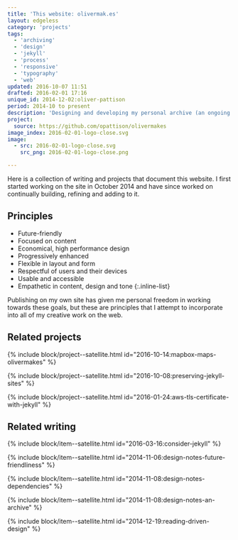 ```yaml
---
title: 'This website: olivermak.es'
layout: edgeless
category: 'projects'
tags:
  - 'archiving'
  - 'design'
  - 'jekyll'
  - 'process'
  - 'responsive'
  - 'typography'
  - 'web'
updated: 2016-10-07 11:51
drafted: 2016-02-01 17:16
unique_id: 2014-12-02:oliver-pattison
period: 2014-10 to present
description: 'Designing and developing my personal archive (an ongoing project).'
project:
  source: https://github.com/opattison/olivermakes
image_index: 2016-02-01-logo-close.svg
image:
  - src: 2016-02-01-logo-close.svg
    src_png: 2016-02-01-logo-close.png

---
```


Here is a collection of writing and projects that document this website. I first started working on the site in October 2014 and have since worked on continually building, refining and adding to it.

## Principles

- Future-friendly
- Focused on content
- Economical, high performance design
- Progressively enhanced
- Flexible in layout and form
- Respectful of users and their devices
- Usable and accessible
- Empathetic in content, design and tone
{:.inline-list}

Publishing on my own site has given me personal freedom in working towards these goals, but these are principles that I attempt to incorporate into all of my creative work on the web.

## Related projects

{% include block/project--satellite.html id="2016-10-14:mapbox-maps-olivermakes" %}

{% include block/project--satellite.html id="2016-10-08:preserving-jekyll-sites" %}

{% include block/project--satellite.html id="2016-01-24:aws-tls-certificate-with-jekyll" %}

## Related writing

{% include block/item--satellite.html id="2016-03-16:consider-jekyll" %}

{% include block/item--satellite.html id="2014-11-06:design-notes-future-friendliness" %}

{% include block/item--satellite.html id="2014-11-08:design-notes-dependencies" %}

{% include block/item--satellite.html id="2014-11-08:design-notes-an-archive" %}

{% include block/item--satellite.html id="2014-12-19:reading-driven-design" %}

